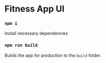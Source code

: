 # Fitness App UI

### `npm i`

Install necessary dependencies

### `npm run build`

Builds the app for production to the `build` folder.
